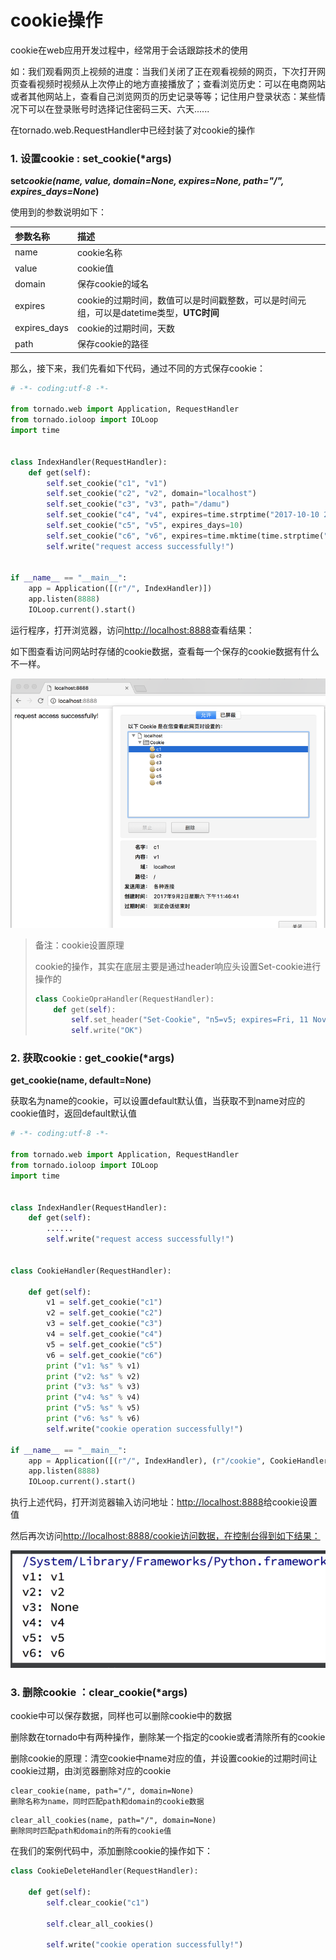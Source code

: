 # cookie操作

cookie在web应用开发过程中，经常用于会话跟踪技术的使用

如：我们观看网页上视频的进度：当我们关闭了正在观看视频的网页，下次打开网页查看视频时视频从上次停止的地方直接播放了；查看浏览历史：可以在电商网站或者其他网站上，查看自己浏览网页的历史记录等等；记住用户登录状态：某些情况下可以在登录账号时选择记住密码三天、六天......

在tornado.web.RequestHandler中已经封装了对cookie的操作

### 1. 设置cookie : set\_cookie\(\*args\)

**set**_**cookie\(name, value, domain=None, expires=None, path="/", expires\_days=None**_**\)**

使用到的参数说明如下：

| 参数名称 | 描述 |
| :--- | :--- |
| name | cookie名称 |
| value | cookie值 |
| domain | 保存cookie的域名 |
| expires | cookie的过期时间，数值可以是时间戳整数，可以是时间元组，可以是datetime类型，**UTC时间** |
| expires\_days | cookie的过期时间，天数 |
| path | 保存cookie的路径 |

那么，接下来，我们先看如下代码，通过不同的方式保存cookie：

```python
# -*- coding:utf-8 -*-

from tornado.web import Application, RequestHandler
from tornado.ioloop import IOLoop
import time


class IndexHandler(RequestHandler):
    def get(self):
        self.set_cookie("c1", "v1")
        self.set_cookie("c2", "v2", domain="localhost")
        self.set_cookie("c3", "v3", path="/damu")
        self.set_cookie("c4", "v4", expires=time.strptime("2017-10-10 23:59:59", "%Y-%m-%d %H:%M:%S"))
        self.set_cookie("c5", "v5", expires_days=10)
        self.set_cookie("c6", "v6", expires=time.mktime(time.strptime("2017-10-10 23:59:59", "%Y-%m-%d %H:%M:%S")))
        self.write("request access successfully!")


if __name__ == "__main__":
    app = Application([(r"/", IndexHandler)])
    app.listen(8888)
    IOLoop.current().start()
```

运行程序，打开浏览器，访问[http://localhost:8888](http://localhost:8888)查看结果：

如下图查看访问网站时存储的cookie数据，查看每一个保存的cookie数据有什么不一样。

![](/assets/cookie1)

> 备注：cookie设置原理
>
> cookie的操作，其实在底层主要是通过header响应头设置Set-cookie进行操作的
>
> ```python
> class CookieOpraHandler(RequestHandler):
>     def get(self):
>         self.set_header("Set-Cookie", "n5=v5; expires=Fri, 11 Nov 2016 15:59:59 GMT; Path=/") 
>         self.write("OK")
> ```

### 2. 获取cookie : get\_cookie\(\*args\)

**get\_cookie\(name, default=None\)**

获取名为name的cookie，可以设置default默认值，当获取不到name对应的cookie值时，返回default默认值

```python
# -*- coding:utf-8 -*-

from tornado.web import Application, RequestHandler
from tornado.ioloop import IOLoop
import time


class IndexHandler(RequestHandler):
    def get(self):
        ......
        self.write("request access successfully!")


class CookieHandler(RequestHandler):

    def get(self):
        v1 = self.get_cookie("c1")
        v2 = self.get_cookie("c2")
        v3 = self.get_cookie("c3")
        v4 = self.get_cookie("c4")
        v5 = self.get_cookie("c5")
        v6 = self.get_cookie("c6")
        print ("v1: %s" % v1)
        print ("v2: %s" % v2)
        print ("v3: %s" % v3)
        print ("v4: %s" % v4)
        print ("v5: %s" % v5)
        print ("v6: %s" % v6)
        self.write("cookie operation successfully!")

if __name__ == "__main__":
    app = Application([(r"/", IndexHandler), (r"/cookie", CookieHandler)])
    app.listen(8888)
    IOLoop.current().start()
```

执行上述代码，打开浏览器输入访问地址：[http://localhost:8888](http://localhost:8888)给cookie设置值

然后再次访问[http://localhost:8888/cookie访问数据，在控制台得到如下结果：](http://localhost:8888/cookie访问数据，在控制台得到如下结果：)

![](/assets/cookie2)

### 3. 删除cookie ：clear\_cookie\(\*args\)

cookie中可以保存数据，同样也可以删除cookie中的数据

删除数在tornado中有两种操作，删除某一个指定的cookie或者清除所有的cookie

删除cookie的原理：清空cookie中name对应的值，并设置cookie的过期时间让cookie过期，由浏览器删除对应的cookie

```
clear_cookie(name, path="/", domain=None)
删除名称为name，同时匹配path和domain的cookie数据
```

```
clear_all_cookies(name, path="/", domain=None)
删除同时匹配path和domain的所有的cookie值
```

在我们的案例代码中，添加删除cookie的操作如下：

```python
class CookieDeleteHandler(RequestHandler):

    def get(self):
        self.clear_cookie("c1")

        self.clear_all_cookies()

        self.write("cookie operation successfully!")
```



